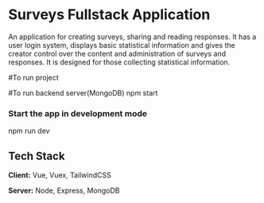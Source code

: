 
# Surveys Fullstack Application

An application for creating surveys, sharing and reading responses. It has a user login system, displays basic statistical information and gives the creator control over the content and administration of surveys and responses. It is designed for those collecting statistical information.

#To run project

#To run backend server(MongoDB)
npm start

### Start the app in development mode 
npm run dev

## Tech Stack

**Client:** Vue, Vuex, TailwindCSS

**Server:** Node, Express, MongoDB

